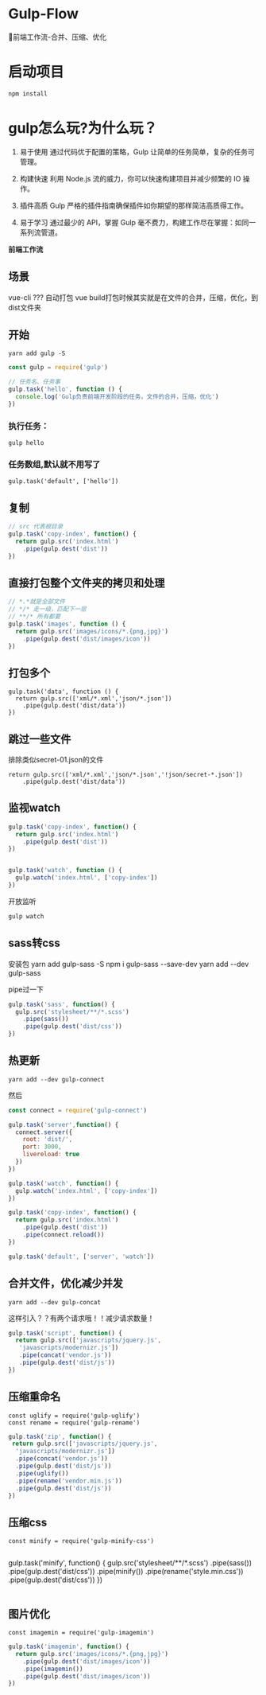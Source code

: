 # Gulp-Flow
🐯前端工作流-合并、压缩、优化
# 启动项目
```javascript
npm install
```

# gulp怎么玩?为什么玩？
1. 易于使用
通过代码优于配置的策略，Gulp 让简单的任务简单，复杂的任务可管理。

2. 构建快速
利用 Node.js 流的威力，你可以快速构建项目并减少频繁的 IO 操作。

3. 插件高质
Gulp 严格的插件指南确保插件如你期望的那样简洁高质得工作。

4. 易于学习
通过最少的 API，掌握 Gulp 毫不费力，构建工作尽在掌握：如同一系列流管道。

**前端工作流**

## 场景

vue-cli ??? 自动打包
vue build打包时候其实就是在文件的合并，压缩，优化，到dist文件夹

## 开始

    yarn add gulp -S

```javascript
const gulp = require('gulp')

// 任务名、任务事
gulp.task('hello', function () {
  console.log('Gulp负责前端开发阶段的任务，文件的合并，压缩，优化')
})
```
### 执行任务：
	gulp hello
  
### 任务数组,默认就不用写了
	gulp.task('default', ['hello'])
    
## 复制
```javascript
// src 代表根目录
gulp.task('copy-index', function() {
  return gulp.src('index.html')
    .pipe(gulp.dest('dist'))
})
```

## 直接打包整个文件夹的拷贝和处理
```javascript
// *.*就是全部文件
// */* 走一级，匹配下一层
// **/* 所有都要
gulp.task('images', function () {
  return gulp.src('images/icons/*.{png,jpg}')
    .pipe(gulp.dest('dist/images/icon'))
})
```

## 打包多个
```
gulp.task('data', function () {
  return gulp.src(['xml/*.xml','json/*.json'])
    .pipe(gulp.dest('dist/data'))
})
```

## 跳过一些文件

排除类似secret-01.json的文件
```
return gulp.src(['xml/*.xml','json/*.json','!json/secret-*.json'])
    .pipe(gulp.dest('dist/data'))
```

## 监视watch

```javascript
gulp.task('copy-index', function() {
  return gulp.src('index.html')
    .pipe(gulp.dest('dist'))
})


gulp.task('watch', function () {
  gulp.watch('index.html', ['copy-index'])
})
```

开放监听
```javascript
gulp watch
```

## sass转css
安装包
	yarn add gulp-sass -S
    npm i gulp-sass --save-dev
	yarn add --dev gulp-sass
    
pipe过一下
```javascript
gulp.task('sass', function() {
  gulp.src('stylesheet/**/*.scss')
    .pipe(sass())
    .pipe(gulp.dest('dist/css'))
})
```
## 热更新
	yarn add --dev gulp-connect
然后
```javascript
const connect = require('gulp-connect')

gulp.task('server',function() {
  connect.server({
    root: 'dist/',
    port: 3000,
    livereload: true
  })
})

gulp.task('watch', function() {
  gulp.watch('index.html', ['copy-index'])
})

gulp.task('copy-index', function() {
  return gulp.src('index.html')
    .pipe(gulp.dest('dist'))
    .pipe(connect.reload())
})

gulp.task('default', ['server', 'watch'])
```

## 合并文件，优化减少并发
	yarn add --dev gulp-concat
    
<script></script>
<script></script>

这样引入？？有两个请求哦！！减少请求数量！

```javascript
gulp.task('script', function() {
  return gulp.src(['javascripts/jquery.js',
   'javascripts/modernizr.js'])
   .pipe(concat('vendor.js'))
   .pipe(gulp.dest('dist/js'))
})
```

## 压缩重命名
	const uglify = require('gulp-uglify')
	const rename = require('gulp-rename')
    
 ```javascript
 gulp.task('zip', function() {
  return gulp.src(['javascripts/jquery.js',
   'javascripts/modernizr.js'])
   .pipe(concat('vendor.js'))
   .pipe(gulp.dest('dist/js'))
   .pipe(uglify())
   .pipe(rename('vendor.min.js'))
   .pipe(gulp.dest('dist/js'))
})
```
## 压缩css
	const minify = require('gulp-minify-css')
 ```
 
```
gulp.task('minify', function() {
  gulp.src('stylesheet/**/*.scss')
    .pipe(sass())
    .pipe(gulp.dest('dist/css'))
    .pipe(minify())
    .pipe(rename('style.min.css'))
    .pipe(gulp.dest('dist/css'))
})
```
```
## 图片优化

	const imagemin = require('gulp-imagemin')
	
```javascript
gulp.task('imagemin', function() {
  return gulp.src('images/icons/*.{png,jpg}')
    .pipe(gulp.dest('dist/images/icon'))
    .pipe(imagemin())
    .pipe(gulp.dest('dist/images/icon'))
})
```
